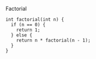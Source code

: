 Factorial

    int factorial(int n) {
      if (n == 0) {
        return 1;
      } else {
        return n * factorial(n - 1);
      }
    }

